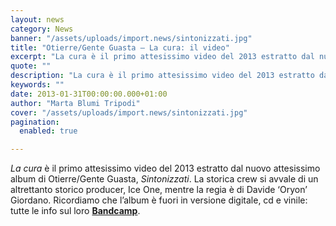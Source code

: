 ```yaml
---
layout: news
category: News
banner: "/assets/uploads/import.news/sintonizzati.jpg"
title: "Otierre/Gente Guasta – La cura: il video"
excerpt: "La cura è il primo attesissimo video del 2013 estratto dal nuovo attesissimo album di Otierre/Gente Guasta, Sintonizzati. La storica crew si avvale di un altrettanto storico producer, Ice One, mentre la regia è di Davide ‘Oryon’ Giordano. Ricordiamo che l’album è fuori in versione digitale, cd e vinile: tutte le info sul loro Bandcamp"
quote: ""
description: "La cura è il primo attesissimo video del 2013 estratto dal nuovo attesissimo album di Otierre/Gente Guasta, Sintonizzati. La storica crew si avvale di un altrettanto storico producer, Ice One, mentre la regia è di Davide ‘Oryon’ Giordano. Ricordiamo che l’album è fuori in versione digitale, cd e vinile: tutte le info sul loro Bandcamp"
keywords: ""
date: 2013-01-31T00:00:00.000+01:00
author: "Marta Blumi Tripodi"
cover: "/assets/uploads/import.news/sintonizzati.jpg"
pagination:
  enabled: true

---
```


_La cura_ è il primo attesissimo video del 2013 estratto dal nuovo attesissimo album di Otierre/Gente Guasta, _Sintonizzati_. La storica crew si avvale di un altrettanto storico producer, Ice One, mentre la regia è di Davide ‘Oryon’ Giordano. Ricordiamo che l’album è fuori in versione digitale, cd e vinile: tutte le info sul loro [**Bandcamp**](https://captainfuturo.bandcamp.com/album/sintonizzati "http://captainfuturo.bandcamp.com/album/sintonizzati").  